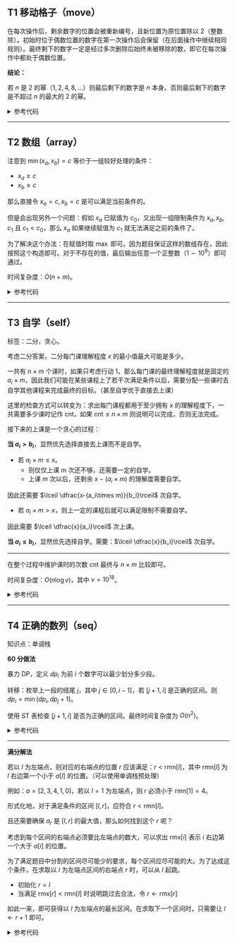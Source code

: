 ## T1 移动格子（move）

在每次操作后，剩余数字的位置会被重新编号，且新位置为原位置除以 $2$（整数除）。初始时位于偶数位置的数字在第一次操作后会保留（在后面操作中继续相同规则）。最终剩下的数字一定是经过多次删除后始终未被移除的数，即它在每次操作中都处于偶数位置。

**结论：**

若 $n$ 是 $2$ 的幂（$1,2,4,8,\ldots$）则最后剩下的数字是 $n$ 本身。否则最后剩下的数字是不超过 $n$ 的最大的 $2$ 的幂。


<details>

<summary>参考代码</summary>


```cpp
int ans = 1;
while (ans <= n)
    ans *= 2;
cout << ans;
```

</details>

___



## T2 数组（array）


注意到 $\min(x_a,x_b)=c$ 等价于一组较好处理的条件：

- $x_a\geq c$
- $x_b\geq c$

那么直接令 $x_a=c,x_b=c$ 是可以满足当前条件的。

但是会出现另外一个问题：假如 $x_a$ 已赋值为 $c_0$，又出现一组限制条件为 $x_a,x_b,c_1$ 且 $c_1<c_0$，那么 $x_a$ 如果继续赋值为 $c_1$ 就无法满足之前的条件了。

为了解决这个办法：在赋值时取 $\max$ 即可。因为题目保证这样的数组存在，因此按照这个构造即可。对于不存在的值，最后输出任意一个正整数（$1\sim 10^9$）即可通过。

时间复杂度：$O(n+m)$。


<details> 

<summary>参考代码</summary>

```cpp
while (m--)
{
    int a, b, c;
    cin >> a >> b >> c;
    x[a] = max(x[a], c);
    x[b] = max(x[b], c);
}
for (int i = 1; i <= n; i++)
{
    if (x[i] == 0) x[i] = 1;
    cout << x[i] << " ";
}
```

</details>



___


## T3 自学（self）


标签：二分，贪心。


考虑二分答案，二分每门课理解程度 $x$ 的最小值最大可能是多少。

一共有 $n\times m$ 个课时，如果只考虑行动 $1$，那么每门课的最终理解程度就是固定的 $a_i\times m$，因此我们可能在某些课程上了若干次满足条件以后，需要分配一些课时去自学其他课程来完成最终的目标。（甚至自学优于直接去上课）


这里的检查方式可以转变为：求出每门课程都用于至少拥有 $x$ 的理解程度下，一共需要多少课时记作 $\text{cnt}$，如果 $\text{cnt}\leq n\times m$ 则说明可以完成，否则无法完成。

接下来的上课是一个贪心的过程：

**当 $a_i>b_i$**，显然优先选择直接去上课而不是自学。


- 若 $a_i\times m\leq x$。
    - 则仅仅上课 $m$ 次还不够，还需要一定的自学。
    - 上课 $m$ 次以后，还剩余 $x-(a_i\times m)$ 的理解度需要自学。

因此还需要 $\lceil \dfrac{x-(a_i\times m)}{b_i}\rceil$ 次自学。


- 若 $a_i\times m>x$，则上一定的课程后就可以满足限制不需要自学。

因此需要 $\lceil \dfrac{x}{a_i}\rceil$ 次上课。

**当 $a_i\leq b_i$**，显然优先选择自学。需要：$\lceil \dfrac{x}{b_i}\rceil$ 次自学。


____

在整个过程中维护课时的次数 $\text{cnt}$ 最终与 $n\times m$ 比较即可。


时间复杂度：$O(n\log{v})$，其中 $v=10^{18}$。



<details> 

<summary>参考代码</summary>

```cpp
#include <bits/stdc++.h>
#define int long long
using namespace std;
constexpr int N = 3e5 + 5;
int n, m, a[N], b[N];
bool check(int x)
{
    int cnt = n * m;
    for (int i = 1; i <= n; ++i)
    {
        if (a[i] > b[i]) // 优先上课，不够的靠自学补。注意每门课最多上 m 次
        {
            if (a[i] * m <= x)
            {
                cnt -= m; // 先上课 m 次
                int tmp = x - a[i] * m;  // 剩余理解程度靠自学完成
                cnt -= (tmp + b[i] - 1) / b[i]; // 除以 b[i] 向上取整
            }
            else // 无需自学，直接上课就够用
            {
                cnt -= (x + a[i] - 1) / a[i];
            }
        }
        else // 优先自学，自学次数没有限制，因此学到满足要求即可。
        {
            cnt -= (x + b[i] - 1) / b[i];
            
        }
        if (cnt < 0) return 0;
    }
    return 1;
}
signed main()
{
    ios::sync_with_stdio(false), cin.tie(0);
    cin >> n >> m;
    for (int i = 1; i <= n; ++i)
        cin >> a[i];
    for (int i = 1; i <= n; ++i)
        cin >> b[i];
    int l = 0, r = 1e18, ans = 0;
    while (l <= r)
    {
        int mid = l + r >> 1;
        if (check(mid))
            ans = mid, l = mid + 1;
        else
            r = mid - 1;
    }
    cout << ans;
    return 0;
}
```

</details>


____


## T4 正确的数列（seq）


知识点：单调栈


**$60$ 分做法**

暴力 DP，定义 $dp_i$ 为前 $i$ 个数字可以最少划分多少段。

转移：枚举上一段的结尾 $j$，其中 $j\in [0,i-1]$，若 $[j+1,i]$ 是正确的区间。则 $dp_i=\min(dp_i,dp_j+1)$。

使用 ST 表检查 $[j+1,i]$ 是否为正确的区间。最终时间复杂度为 $O(n^2)$。



<details> 

<summary>参考代码</summary>


```cpp
#include <bits/stdc++.h>
#define int long long
using namespace std;
constexpr int N = 3e5 + 5;
int n, a[N], f[N][19], g[N][19], Log2[N], dp[N];
void init()
{
    for (int i = 1; i <= n; i++) f[i][0] = g[i][0] = a[i];
    for (int i = 2; i <= n; i++) Log2[i] = Log2[i >> 1] + 1;
    for (int j = 1; (1 << j) <= n; j++)
    {
        for (int i = 1; i + (1 << j) - 1 <= n; i++)
        {
            f[i][j] = max(f[i][j - 1], f[i + (1 << (j - 1))][j - 1]);
            g[i][j] = min(g[i][j - 1], g[i + (1 << (j - 1))][j - 1]);
        }
    }
}
int query(int l, int r, int op)
{
    int len = Log2[r - l + 1];
    if (op) return max(f[l][len], f[r - (1 << len) + 1][len]);
    else return min(g[l][len], g[r - (1 << len) + 1][len]);
}
signed main()
{
    ios::sync_with_stdio(false), cin.tie(0);
    cin >> n;
    for (int i = 1; i <= n; i++)
    {
        cin >> a[i];
        dp[i] = 1e9;
    }
    init();
    for (int i = 1; i <= n; i++)
    {
        for (int j = 0; j < i; j++)
        {
            if (query(j + 1, i, 1) == a[i] && query(j + 1, i, 0) == a[j + 1])
            {
                dp[i] = min(dp[i], dp[j] + 1);
            }
        }
    }
    cout << dp[n];
    return 0;
}
```

</details>

____


**满分解法**

若以 $l$ 为左端点，则对应的右端点的位置 $r$ 应该满足：$r<\text{rmn}[l]$，其中 $\text{rmn}[l]$ 为 $l$ 右边第一个小于 $a[l]$ 的位置。（可以使用单调栈预处理）



例如：$a=[2,3,4,1,0]$，若以 $l=1$ 为左端点，则 $r$ 必须小于 $\text{rmn}[1]=4$。


形式化地，对于满足条件的区间 $[l,r]$，应符合 $r<\text{rmn}[l]$。

且还需要确保 $a_r$ 是 $[l,r]$ 的最大值，那么如何找到这个 $r$ 呢？


考虑到每个区间的右端点必须要比左端点的数大，可以求出 $\text{rmx}[i]$ 表示 $i$ 右边第一个大于 $a[i]$ 的位置。

为了满足题目中分割的区间尽可能少的要求，每个区间应尽可能的大。为了达成这个条件，在求取以 $l$ 为左端点区间的右端点 $r$ 时，可以从 $l$ 起跳。

- 初始化 $r=l$
- 当满足 $\text{rmx}[r]<\text{rmn}[l]$ 时说明跳过去合法，令 $r\gets \text{rmx}[r]$

如此一来，即可获得以 $l$ 为左端点的最长区间。在求取下一个区间时，只需要让 $l\gets r+1$ 即可。


<details> 

<summary>参考代码</summary>


```cpp
#include <bits/stdc++.h>
using namespace std;
constexpr int N = 3e5 + 5;
int n, a[N], stk[N], top, rmn[N], rmx[N];
int main()
{
    ios::sync_with_stdio(false), cin.tie(0);
    cin >> n;
    for (int i = 1; i <= n; i++)
    {
        cin >> a[i];
        rmn[i] = rmx[i] = n + 1;
    }
    for (int i = 1; i <= n; i++)
    {
        while (top && a[i] < a[stk[top]]) 
            rmn[stk[top--]] = i;
        stk[++top] = i;
    }
    top = 0;
    for (int i = 1; i <= n; i++)
    {
        while (top && a[i] >= a[stk[top]]) 
            rmx[stk[top--]] = i;
        stk[++top] = i;
    }
    int ans = 0;
    for (int l = 1; l <= n; l++)
    {
        int r = l;
        while (r <= n && rmx[r] < rmn[l])
            r = rmx[r];
        ans++;
        l = r;
    }
    cout << ans;
    return 0;
}
```

</details>



